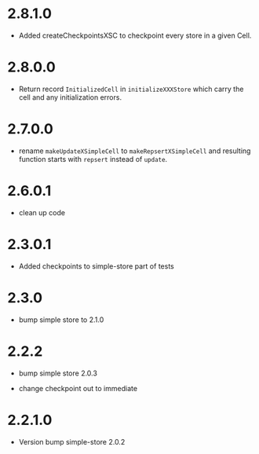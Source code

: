 # 2.8.1.0
* Added createCheckpointsXSC to checkpoint every store in a given Cell.
# 2.8.0.0
* Return record `InitializedCell` in `initializeXXXStore` which carry the cell
  and any initialization errors.

# 2.7.0.0

* rename `makeUpdateXSimpleCell` to `makeRepsertXSimpleCell` and resulting
function starts with `repsert` instead of `update`.

# 2.6.0.1

* clean up code

# 2.3.0.1

* Added checkpoints to simple-store part of tests

# 2.3.0

* bump simple store to 2.1.0

# 2.2.2

* bump simple store 2.0.3

* change checkpoint out to immediate

# 2.2.1.0

* Version bump simple-store	2.0.2
